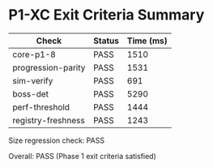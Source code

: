 # P1-XC Exit Criteria Summary

| Check | Status | Time (ms) |
|-------|--------|-----------|
| core-p1-8 | PASS | 1510 |
| progression-parity | PASS | 1531 |
| sim-verify | PASS | 691 |
| boss-det | PASS | 5290 |
| perf-threshold | PASS | 1444 |
| registry-freshness | PASS | 1243 |

Size regression check: PASS

Overall: PASS (Phase 1 exit criteria satisfied)